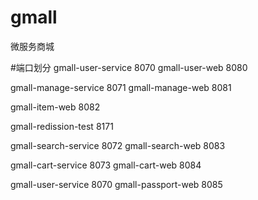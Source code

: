 # gmall
微服务商城

#端口划分
gmall-user-service      8070
gmall-user-web          8080

gmall-manage-service    8071
gmall-manage-web        8081

gmall-item-web          8082

gmall-redission-test    8171

gmall-search-service    8072
gmall-search-web        8083

gmall-cart-service      8073
gmall-cart-web          8084

gmall-user-service      8070
gmall-passport-web      8085
